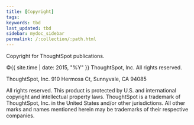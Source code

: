 ```yaml
---
title: [Copyright]
tags:
keywords: tbd
last_updated: tbd
sidebar: mydoc_sidebar
permalink: /:collection/:path.html
---
```

Copyright for ThoughtSpot publications.

&copy;{{ site.time | date: 2015, "%Y" }} ThoughtSpot, Inc. All rights reserved.

ThoughtSpot, Inc. 910 Hermosa Ct, Sunnyvale, CA 94085

All rights reserved. This product is protected by U.S. and international copyright and intellectual property laws. ThoughtSpot is a trademark of ThoughtSpot, Inc. in the United States and/or other jurisdictions. All other marks and names mentioned herein may be trademarks of their respective companies.
